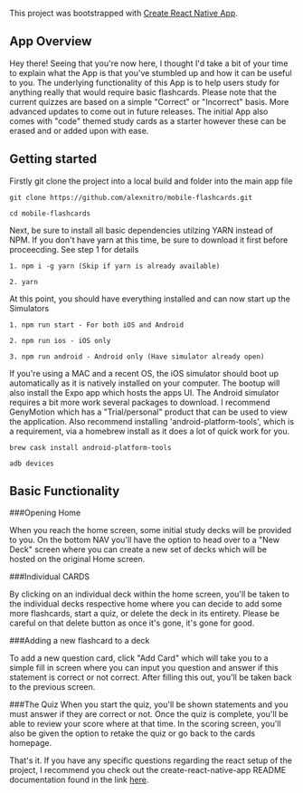 This project was bootstrapped with [Create React Native App](https://github.com/react-community/create-react-native-app).

## App Overview
Hey there! Seeing that you're now here, I thought I'd take a bit of your time to explain what the App is that you've stumbled up and how it can be useful to you. The underlying functionality of this App is to help users study for anything really that would require basic flashcards. Please note that the current quizzes are based on a simple "Correct" or "Incorrect" basis. More advanced updates to come out in future releases. The initial App also comes with "code" themed study cards as a starter however these can be erased and or added upon with ease.

## Getting started

Firstly git clone the project into a local build and folder into the main app file

```
git clone https://github.com/alexnitro/mobile-flashcards.git

cd mobile-flashcards

```

Next, be sure to install all basic dependencies utilzing YARN instead of NPM. If you don't have yarn at this time, be sure to download it first before proceecding. See step 1 for details

```
1. npm i -g yarn (Skip if yarn is already available)

2. yarn

```

At this point, you should have everything installed and can now start up the Simulators

```
1. npm run start - For both iOS and Android

2. npm run ios - iOS only

3. npm run android - Android only (Have simulator already open)
```

If you're using a MAC and a recent OS, the iOS simulator should boot up automatically as it is natively installed on your computer. The bootup will also install the Expo app which hosts the apps UI. The Android simulator requires a bit more work several packages to download. I recommend GenyMotion which has a "Trial/personal" product that can be used to view the application. Also recommend installing 'android-platform-tools', which is a requirement, via a homebrew install as it does a lot of quick work for you.

```
brew cask install android-platform-tools

adb devices
```


## Basic Functionality

###Opening Home

When you reach the home screen, some initial study decks will be provided to you. On the bottom NAV you'll have the option to head over to a "New Deck" screen where you can create a new set of decks which will be hosted on the original Home screen.

###Individual CARDS

By clicking on an individual deck within the home screen, you'll be taken to the individual decks respective home where you can decide to add some more flashcards, start a quiz, or delete the deck in its entirety. Please be careful on that delete button as once it's gone, it's gone for good.

###Adding a new flashcard to a deck

To add a new question card, click "Add Card" which will take you to a simple fill in screen where you can input you question and answer if this statement is correct or not correct. After filling this out, you'll be taken back to the previous screen.

###The Quiz
When you start the quiz, you'll be shown statements and you must answer if they are correct or not. Once the quiz is complete, you'll be able to review your score where at that time. In the scoring screen, you'll also be given the option to retake the quiz or go back to the cards homepage.


That's it. If you have any specific questions regarding the react setup of the project, I recommend you check out the create-react-native-app README documentation found in the link [here](https://github.com/react-community/create-react-native-app/blob/master/react-native-scripts/template/README.md).
